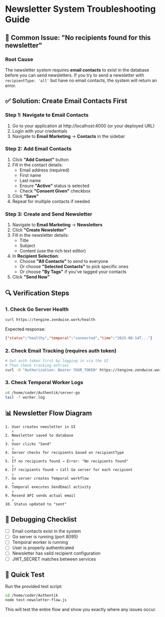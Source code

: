 # Newsletter System Troubleshooting Guide

## 🚨 Common Issue: "No recipients found for this newsletter"

### Root Cause
The newsletter system requires **email contacts** to exist in the database before you can send newsletters. If you try to send a newsletter with `recipientType: 'all'` but have no email contacts, the system will return an error.

## ✅ Solution: Create Email Contacts First

### Step 1: Navigate to Email Contacts
1. Go to your application at http://localhost:4000 (or your deployed URL)
2. Login with your credentials
3. Navigate to **Email Marketing** → **Contacts** in the sidebar

### Step 2: Add Email Contacts
1. Click **"Add Contact"** button
2. Fill in the contact details:
   - Email address (required)
   - First name
   - Last name
   - Ensure **"Active"** status is selected
   - Check **"Consent Given"** checkbox
3. Click **"Save"**
4. Repeat for multiple contacts if needed

### Step 3: Create and Send Newsletter
1. Navigate to **Email Marketing** → **Newsletters**
2. Click **"Create Newsletter"**
3. Fill in the newsletter details:
   - Title
   - Subject
   - Content (use the rich text editor)
4. In **Recipient Selection**:
   - Choose **"All Contacts"** to send to everyone
   - Or choose **"Selected Contacts"** to pick specific ones
   - Or choose **"By Tags"** if you've tagged your contacts
5. Click **"Send Now"**

## 🔍 Verification Steps

### 1. Check Go Server Health
```bash
curl https://tengine.zendwise.work/health
```
Expected response:
```json
{"status":"healthy","temporal":"connected","time":"2025-08-14T..."}
```

### 2. Check Email Tracking (requires auth token)
```bash
# Get auth token first by logging in via the UI
# Then check tracking entries
curl -H "Authorization: Bearer YOUR_TOKEN" https://tengine.zendwise.work/api/email-tracking
```

### 3. Check Temporal Worker Logs
```bash
cd /home/coder/Authentik/server-go
tail -f worker.log
```

## 📊 Newsletter Flow Diagram

```
1. User creates newsletter in UI
   ↓
2. Newsletter saved to database
   ↓
3. User clicks "Send"
   ↓
4. Server checks for recipients based on recipientType
   ↓
5. If no recipients found → Error: "No recipients found"
   ↓
6. If recipients found → Call Go server for each recipient
   ↓
7. Go server creates Temporal workflow
   ↓
8. Temporal executes SendEmail activity
   ↓
9. Resend API sends actual email
   ↓
10. Status updated to "sent"
```

## 🐛 Debugging Checklist

- [ ] Email contacts exist in the system
- [ ] Go server is running (port 8095)
- [ ] Temporal worker is running
- [ ] User is properly authenticated
- [ ] Newsletter has valid recipient configuration
- [ ] JWT_SECRET matches between services

## 🚀 Quick Test

Run the provided test script:
```bash
cd /home/coder/Authentik
node test-newsletter-flow.js
```

This will test the entire flow and show you exactly where any issues occur.


